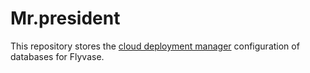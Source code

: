 # Mr.president

This repository stores the [cloud deployment manager](https://cloud.google.com/?hl=ja) configuration of databases for Flyvase.
